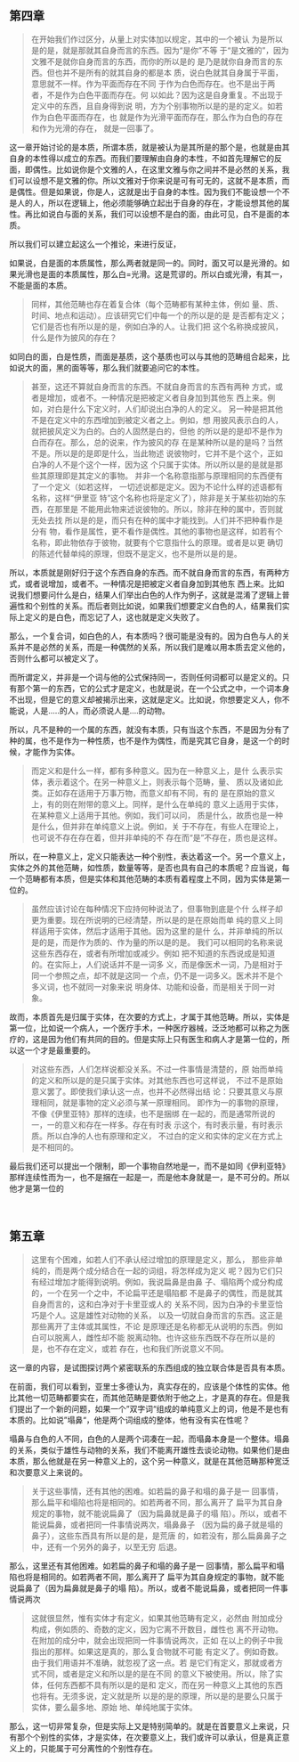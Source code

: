<h2>第四章</h2><blockquote data-pid="sRqXDOFJ">在开始我们作过区分，从量上对实体加以规定，其中的一个被认 为是所以是的是，就是那就其自身而言的东西。因为“是你”不等 于“是文雅的”，因为文雅不是就你自身而言的东西，而你的所以是的 是乃是就你自身而言的东西。但也并不是所有的就其自身的都是本 质，说白色就其自身属于平面，意思就不一样。作为平面而存在不同 于作为白色而存在。也不是出于两者，不是作为白色平面而存在。何 以如此？因为这是自身重复。不出现于定义中的东西，且自身得到说 明，方为个别事物所以是的是的定义。如若作为白色平面而存在，也 就是作为光滑平面而存在，那么作为白色的存在和作为光滑的存在， 就是一回事了。</blockquote><p data-pid="V5xbE90F">这一章开始讨论的是本质，所谓本质，就是被认为是其所是的那个是，也就是由其自身的本性得以成立的东西。而我们要理解由自身的本性，不如首先理解它的反面，即偶性。比如说你是个文雅的人，在这里文雅与你之间并不是必然的关系，我们可以设想不是文雅的你。所以文雅对于你来说是可有可无的，这就不是本质，而是偶性。但是如果说，你是人，这就是出于自身的本性。因为我们不能设想一个不是人的人，所以在逻辑上，他必须能够确立起出于自身的存在，才能设想其他的属性。再比如说白与面的关系，我们可以设想不是白的面，由此可见，白不是面的本质。</p><p data-pid="jj68MLGR">所以我们可以建立起这么一个推论，来进行反证，</p><p data-pid="L7ReMH4G">如果说，白是面的本质属性，那么两者就是同一的。同时，面又可以是光滑的。如果光滑也是面的本质属性，那么白=光滑。这是荒谬的。所以白或光滑，有其一，不能是面的本质。</p><blockquote data-pid="BIwmPaOY">同样，其他范畴也存在着复合体（每个范畴都有某种主体，例如 量、质、时间、地点和运动）。应该研究它们中每一个的所以是的是 是否都有定义；它们是否也有所以是的是，例如白净的人。让我们把 这个名称换成披风，什么是作为披风的存在？</blockquote><p data-pid="zTa42GGK">如同白的面，白是性质，而面是基质，这个基质也可以与其他的范畴组合起来，比如说大的面，黑的面等等，那么我们就要追问它的本性。</p><blockquote data-pid="1dD6aVBj">甚至，这还不算就自身而言的东西。不就自身而言的东西有两种 方式，或者是增加，或者不。一种情况是把被定义者自身加到其他东 西上来。例如，对白是什么下定义时，人们却说出白净的人的定义。 另一种是把其他不是在定义中的东西增加到被定义者之上。例如，想 用披风表示白的人，就把披风定义为白的。白的人固然是白的，但他 的所以是的是却不是作为白而存在。那么，总的说来，作为披风的存 在是某种所以是的是吗？当然不是。所以是的是即是什么，当此物述 说彼物时，它并不是个这个，正如白净的人不是个这个一样，因为这 个只属于实体。所以所以是的是就是那些其原理即是其定义的事物。 并非一个名称意指那与原理相同的东西便有了一个定义（如若这样， 一切述说都是定义。因为不论什么样的述语都有名称，这样“伊里亚 特”这个名称也将是定义了），除非是关于某些初始的东西，在那里是 不能用此物来述说彼物的。所以，除非在种的属中，否则就无处去找 所以是的是，而只有在种的属中才能找到。人们并不把种看作是分有 物，看作是属性，更不看作是偶性。其他的事物也是这样，如若有个 名称，即此物依存于彼物，就要有个它意指什么的原理。或者是以更 确切的陈述代替单纯的原理，但既不是定义，也不是所以是的是。</blockquote><p data-pid="R2vAF91N">所以，本质就是刚好归于这个东西自身的东西。而不就自身而言的东西，有两种方式，或者说增加，或者不。一种情况是把被定义者自身加到其他东 西上来。比如说我们想要问什么是白，结果人们举出白色的人作为例子，这就是混淆了逻辑上普遍性和个别性的关系。而后者则比如说，如果我们想要定义白色的人，结果我们实际上定义的是白色，而忘记了人，这也就是定义失败了。</p><p data-pid="_J4wBCi-">那么，一个复合词，如白色的人，有本质吗？很可能是没有的。因为白色与人的关系并不是必然的关系，而是一种偶然的关系，所以我们是难以用本质去定义他的，否则什么都可以被定义了。</p><p data-pid="ihWkgesO">而所谓定义，并非是一个词与他的公式保持同一，否则任何词都可以是定义的。只有那个第一的东西，它的公式才是定义，也就是说，在一个公式之中，一个词本身不出现，但是它的意义却被揭示出来，这就是定义。比如说，你想要定义人，你不能说，人是.....的人，而必须说人是....的动物。</p><p data-pid="nPsNj3x2">所以，凡不是种的一个属的东西，就没有本质，只有当这个东西，不是因为分有了种的属，也不是作为一种性质，也不是作为偶性，而是究其它自身，是这一个的时候，才能作为实体。</p><blockquote data-pid="30LjRZbe">而定义和是什么一样，都有多种意义。因为在一种意义上，是什 么表示实体，表示着这个。在另一种意义上，则表示每个范畴，量、 质以及诸如此类。正如存在适用于万事万物，而意义却有不同，有的 是在原始的意义上，有的则在附带的意义上。同样，是什么在单纯的 意义上适用于实体，在某种意义上适用于其他。例如，我们可以问， 质是什么，故质也是一种是什么，但并非在单纯意义上说。例如，关 于不存在，有些人在理论上，也可说不存在存在着，但并非单纯的不 存在而“是”不存在，质也是这样。 </blockquote><p data-pid="OGup_Et_">所以，在一种意义上，定义只能表达一种个别性，表达着这一个。另一个意义上，实体之外的其他范畴，如性质，数量等等，是否也具有自己的本质呢？应当说，每一个范畴都有本质，但是实体和其他范畴的本质有着程度上不同，因为实体是第一位的。</p><blockquote data-pid="vEFo-d56">虽然应该讨论在每种情况下应持何种说法了，但事物到底是个什 么样子却更为重要。现在所说明的已经清楚，所以是的是在原始而单 纯的意义上同样适用于实体，然后才适用于其他。因为这里的是什 么，并非单纯的所以是的是，而是作为质的、作为量的所以是的是。 我们可以相同的名称来说这些东西存在，或者有所增加或减少。例如 把不知道的东西说成是知道的。在实际上，人们说话并不是一词多 义，而是像医术一词，乃是相对于同一个参照之点，却不就是这同一 个点，仍不是一词多义。医术并不是个多义词，也不就同一对象来说 明身体、功能和设备，而是相关于同一对象。</blockquote><p data-pid="k_ZMMozW">故而，本质首先是归属于实体，在次要的方式上，才属于其他范畴。所以，实体是第一位，比如说一个病人，一个医疗手术，一种医疗器械，泛泛地都可以称之为医疗的，这是因为他们有共同的目的。但是实际上只有医生和病人才是第一位的，所以这一个才是最重要的。</p><blockquote data-pid="t8vZ4ccG">对这些东西，人们怎样说都没关系。不过一件事情是清楚的，原 始而单纯的定义和所以是的是只属于实体。对其他东西也可这样说， 不过不是原始意义罢了。即使我们承认这一点，也并不必然得出结 论：只要其意义与原理相同，就是事物的定义必须与某一原理相同。 即作为一的事物的原理，不像《伊里亚特》那样的连续，也不是捆绑 在一起的，而是通常所说的一，一的意义和存在一样多。存在有时表 示这个，有时表示量，有时表示质。所以白净的人也有原理和定义， 不过白的定义和实体的定义在方式上是不相同的。</blockquote><p data-pid="KYay_EsZ">最后我们还可以提出一个限制，即一个事物自然地是一，而不是如同《伊利亚特》那样连续性而为一，也不是捆在一起是一，而是他本身就是一，是不可分的。所以他才是第一位的</p><p><br></p><h2>第五章</h2><blockquote data-pid="JfJu9dpw">这里有个困难，如若人们不承认经过增加的原理是定义，那么， 那些非单纯的，而是两个成分结合在一起的词组，将怎样成为定义 呢？因为它们只有经过增加才能得到说明。例如，我说扁鼻是由鼻 子、塌陷两个成分构成的，一个在另一个之中，不论扁平还是塌陷都 不是鼻子的偶性，而是就其自身而言的，这和白净对于卡里亚或人的 关系不同，因为白净的卡里亚恰巧是个人。这是雄性对动物的关系， 以及一切就自身而言的东西。这正是那些离开了主体或其属性，不论 是原理还是名称都无从说明的东西。例如白可以脱离人，雌性却不能 脱离动物。也许这些东西既不存在所以是的是，也不存在定义，或若 存在，也和我们所说意义不同。</blockquote><p data-pid="Vu6du4Lu">这一章的内容，是试图探讨两个紧密联系的东西组成的独立联合体是否具有本质。</p><p data-pid="GJTLLRkm">在前面，我们可以看到，亚里士多德认为，真实存在的，应该是个体性的实体。他比其他一切范畴都要实在，而其他范畴是要依附于他之上，才是真的存在。但是我们提出了一个新的问题，如果一个”双字词“组成的单纯意义上的词，他是不是也有本质的。比如说”塌鼻“，他是两个词组成的整体，他有没有实在性呢？</p><p data-pid="2QD2tdG2">塌鼻与白色的人不同，白色的人是两个词凑在一起，而塌鼻本身是一个整体。塌鼻的关系，类似于雄性与动物的关系，我们不能离开雄性去谈论动物。如果他们是由本质，那么他就是在另一种意义上的，这个另一种意义，就是在其他范畴那种宽泛和次要意义上来说的。</p><blockquote data-pid="EEKd0Kbu">关于这些事情，还有其他的困难。如若扁的鼻子和塌的鼻子是一 回事情，那么扁平和塌陷也将是相同的。如若两者不同，那么离开了 扁平为其自身规定的事物，就不能说扁鼻了（因为扁鼻就是鼻子的塌 陷）。所以，或者不能说扁鼻，或者把同一件事情说两次，塌鼻鼻子 （因为扁的鼻子就是塌的鼻子），这些东西具有所以是的是，是荒唐 的，如若没有，那么扁鼻鼻子之中，还有一个另外的鼻子，以至无穷 后退。 </blockquote><p data-pid="wCz_l6tD">那么，这里还有其他困难。如若扁的鼻子和塌的鼻子是一 回事情，那么扁平和塌陷也将是相同的。如若两者不同，那么离开了 扁平为其自身规定的事物，就不能说扁鼻了（因为扁鼻就是鼻子的塌 陷）。所以，或者不能说扁鼻，或者把同一件事情说两次</p><blockquote data-pid="SSOIgGDL">这就很显然，惟有实体才有定义，如果其他范畴有定义，必然由 附加成分构成，例如质的、奇数的定义，因为它离不开数目，雌性也 离不开动物。在附加的成分中，就会出现把同一件事情说两次，正如 在以上的例子中我指出的那样。如果这是真的，那么复合物就不可能 有定义了。例如奇数。由于我们用语并不准确，就忽视了这一点。若 是它们有定义，那就或者方式不同，或者是定义和所以是的是在不同 的意义下被使用。所以，除了实体，任何东西都不具有所以是的是和 定义，而在另一种意义上其他的东西也将有。无须多说，定义就是所 以是的是的原理，所以是的是要么只属于实体，要么最多地、原始 地、单纯地属于实体。</blockquote><p data-pid="FREfzlRQ">那么，这一切非常复杂，但是实际上又是特别简单的。就是在首要意义上来说，只有那个个别性的实体，才是实体，在次要意义上，我们或许可以承认，但是真正意义上的，只能属于可分离性的个别性存在。</p><p></p><p></p>